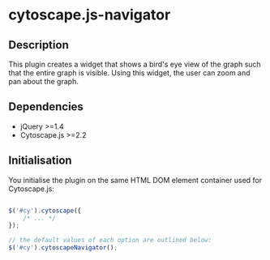 cytoscape.js-navigator
======================


## Description

This plugin creates a widget that shows a bird's eye view of the graph such that the entire graph is visible.  Using this widget, the user can zoom and pan about the graph.


## Dependencies

 * jQuery >=1.4
 * Cytoscape.js >=2.2


## Initialisation

You initialise the plugin on the same HTML DOM element container used for Cytoscape.js:

```js

$('#cy').cytoscape({
	/* ... */
});

// the default values of each option are outlined below:
$('#cy').cytoscapeNavigator();

```
